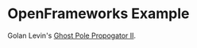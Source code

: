 # OpenFrameworks Example

Golan Levin's [Ghost Pole Propogator II](http://www.flong.com/projects/gpp-ii/).